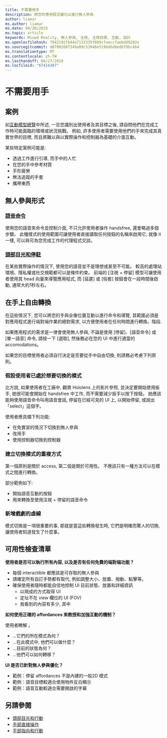 ```yaml
---
title: 不需要用手
description: 將您的應用程式優化以進行無人參與
author: liamar
ms.author: liamar
ms.date: 04/20/2019
ms.topic: article
keywords: Mixed Reality, 無人參與, 注視, 注視目標, 互動, 設計
ms.openlocfilehash: 7942192f644a7133335f089cfaaccfaebdd9292e
ms.sourcegitcommit: d8700260f349a09c53948e519bd6d8ed6f9bc4b4
ms.translationtype: MT
ms.contentlocale: zh-TW
ms.lasthandoff: 06/27/2019
ms.locfileid: "67414387"
---
```

# <a name="hands-free"></a>不需要用手



## <a name="scenarios"></a>案例

如[互動模型總覽](interaction-fundamentals.md)中所述, 一旦您識別出使用者及其目標之後, 請自問他們在完成工作時可能面臨的環境或狀況挑戰。 例如, 許多使用者需要使用他們的手來完成其真實世界的目標, 而且將難以與以實際操作和控制器為基礎的介面互動。 

某些特定案例可能是: 
* 透過工作進行引導, 而手中的人忙
* 在您的手中參考材質
* 手形疲勞
* 無法追蹤的手套
* 攜帶東西


## <a name="hands-free-modalities"></a>無人參與形式

### <a name="voice-commandingvoice-designmd"></a>[語音命令](voice-design.md)

使用您的語音來命令並控制介面, 不只允許使用者操作 handsfree, 還會略過多個步驟。 此種樣式的使用範圍可讓使用者直接讀取任何按鈕的名稱來啟用它, 就像 it 一樣, 可以與可為您完成工作的代理程式交談。



### <a name="head-gaze-and-dwellgaze-and-dwellmd"></a>[頭部目光和停駐](gaze-and-dwell.md)

在某些實際操作的情況下, 使用您的語音並不是理想或甚至不可能。 較高的處理站環境、隱私權或社交規範都可以是條件約束。 前端的 [注視 + 停留] 模型可讓使用者使用其 head 向量來導覽應用程式, 而 [延遲] 或 [俗套] 按鈕會在一段時間後啟動, 通常大約1秒左右。 


## <a name="transitioning-in-and-out-of-hands-free"></a>在手上自由轉換

在這些情況下, 您可以將您的手與全像位置互動以進行命令和導覽, 其範圍必須是對應用程式進行端對端作業的絕對需求, 以方便使用者在任何時間進行轉換。階段. 

如果應用程式的需求是一律會使用無人參與, 不論是使用 [停留]、[語音命令] 或 [單一語音] 命令, 請按一下 [選取], 然後務必在您的 UI 中進行適當的 accomodations。 

如果您的目標使用者必須自行決定是否要從手中自由切換, 則請務必考慮下列原則。

### <a name="assume-the-user-is-already-in-the-mode-that-they-want-to-switch-to"></a>假設使用者已處於想要切換的模式
比方說, 如果使用者在工廠中, 觀賞 Hololens 上的影片參照, 並決定要開始使用扳手, 她很可能會開始在 handsfree 中工作, 而不需要減少扳手以按下按鈕。 她應該能夠使用語音命令叫用語音會話, 停留在已經可見的 UI 上, 以開始停留, 或說出「select」這個字。

使用者應具備下列功能: 
* 在免實習的情況下切換到無人參與
* 改用手
* 使用控制器切換到控制器 

### <a name="create-redundant-ways-to-switch-modes"></a>建立切換模式的重複方式
第一個原則是關於 access, 第二個是關於可用性。 不應該只有一種方法可以在模式之間進行轉換。 

部分範例如下: 
* 開始語音互動的按鈕
* 用來轉換至使用注視 + 停留的語音命令

### <a name="add-a-dash-of-drama"></a>新增戲劇的虛線
模式切換是一項很重要的事, 那就是當這些轉換發生時, 它們是明確而驚人的切換, 讓使用者知道發生了什麼事。 


## <a name="usability-checklist"></a>可用性檢查清單

**使用者是否可以執行所有內容, 以及是否有任何免費的端對端功能？**
* 每個 interactible 都應該是可存取的無人參與
* 請確定所有自訂手勢都有取代, 例如調整大小、放置、撥動、點擊等。
* 確保使用者隨時都能自信地控制 UI 目前狀態、放置和詳細資訊
    * 以現成的方式取得 UI
    * 定址不在 view 欄位的 UI (FOV)
    * 我看到的內容有多少, 其中

**如何使用正確的 affordances 來教授和加強互動的機制？**

使用者瞭解 。
* ...它們的所在模式為何？
* ...在此模式中, 他們可以做什麼？
* ...目前的狀態為何？
* ...他們可以如何轉移？
    
**UI 是否已針對無人參與優化？**   

* 範例：停留 affordances 不是內建的一般2D 模式
* 範例：語音目標較適合使用物件反白顯示
* 範例：語音互動較適合需要開啟的字幕


## <a name="see-also"></a>另請參閱
* [頭部目光和行動](gaze-and-commit.md)
* [手部直接操作](direct-manipulation.md)
* [手部指向和行動](point-and-commit.md)
